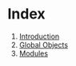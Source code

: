 # Index

1. [Introduction](introduction.md)
2. [Global Objects](Global-Objects.md)
3. [Modules](modules.md)